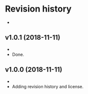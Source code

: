 Revision history
=========================
-
v1.0.1 (2018-11-11)
-------------------------
-
- Done.



v1.0.0 (2018-11-11)
-------------------------
-
- Adding revision history and license.
